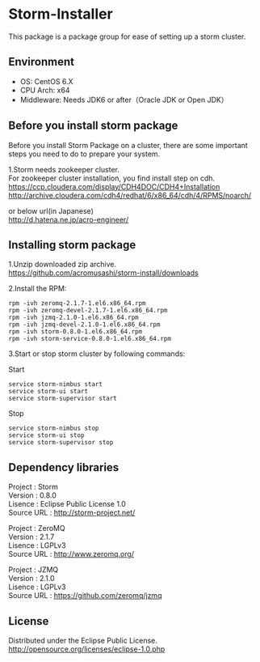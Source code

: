 # Storm-Installer

This package is a package group for ease of setting up a storm cluster.


## Environment

* OS: CentOS 6.X
* CPU Arch: x64
* Middleware: Needs JDK6 or after（Oracle JDK or Open JDK）


## Before you install storm package

Before you install Storm Package on a cluster,
there are some important steps you need to do to prepare your system.

1.Storm needs zookeeper cluster.  
  For zookeeper cluster installation, you find install step on cdh.  
  https://ccp.cloudera.com/display/CDH4DOC/CDH4+Installation  
  http://archive.cloudera.com/cdh4/redhat/6/x86_64/cdh/4/RPMS/noarch/  

  or below url(in Japanese)  
  http://d.hatena.ne.jp/acro-engineer/  


## Installing storm package

1.Unzip downloaded zip archive.  
  https://github.com/acromusashi/storm-install/downloads  

2.Install the RPM:
```
rpm -ivh zeromq-2.1.7-1.el6.x86_64.rpm  
rpm -ivh zeromq-devel-2.1.7-1.el6.x86_64.rpm  
rpm -ivh jzmq-2.1.0-1.el6.x86_64.rpm  
rpm -ivh jzmq-devel-2.1.0-1.el6.x86_64.rpm  
rpm -ivh storm-0.8.0-1.el6.x86_64.rpm  
rpm -ivh storm-service-0.8.0-1.el6.x86_64.rpm  
```

3.Start or stop storm cluster by following commands:

Start
```
service storm-nimbus start  
service storm-ui start  
service storm-supervisor start  
```

Stop
```
service storm-nimbus stop  
service storm-ui stop  
service storm-supervisor stop  
```


## Dependency libraries

Project    : Storm  
Version    : 0.8.0  
Lisence    : Eclipse Public License 1.0  
Source URL : http://storm-project.net/  

Project    : ZeroMQ  
Version    : 2.1.7  
Lisence    : LGPLv3  
Source URL : http://www.zeromq.org/  

Project    : JZMQ  
Version    : 2.1.0  
Lisence    : LGPLv3  
Source URL : https://github.com/zeromq/jzmq  


## License

Distributed under the Eclipse Public License.
http://opensource.org/licenses/eclipse-1.0.php

